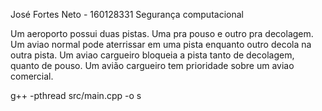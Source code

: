 José Fortes Neto - 160128331
Segurança computacional

Um aeroporto possui duas pistas.
Uma pra pouso e outro pra decolagem.
Um aviao normal pode aterrissar em uma pista enquanto outro decola na outra pista.
Um aviao cargueiro bloqueia a pista tanto de decolagem, quanto de pouso.
Um avião cargueiro tem prioridade sobre um aviao comercial.

g++ -pthread src/main.cpp -o s
